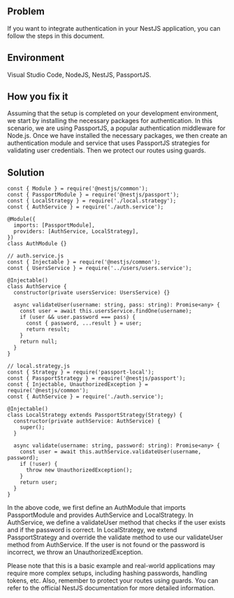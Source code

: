 ## Problem
If you want to integrate authentication in your NestJS application, you can follow the steps in this document.

## Environment
Visual Studio Code, NodeJS, NestJS, PassportJS.

## How you fix it
Assuming that the setup is completed on your development environment, we start by installing the necessary packages for authentication. In this scenario, we are using PassportJS, a popular authentication middleware for Node.js. Once we have installed the necessary packages, we then create an authentication module and service that uses PassportJS strategies for validating user credentials. Then we protect our routes using guards.

## Solution
```
const { Module } = require('@nestjs/common');
const { PassportModule } = require('@nestjs/passport');
const { LocalStrategy } = require('./local.strategy');
const { AuthService } = require('./auth.service');

@Module({
  imports: [PassportModule],
  providers: [AuthService, LocalStrategy],
})
class AuthModule {}

// auth.service.js
const { Injectable } = require('@nestjs/common');
const { UsersService } = require('../users/users.service');

@Injectable()
class AuthService {
  constructor(private usersService: UsersService) {}

  async validateUser(username: string, pass: string): Promise<any> {
    const user = await this.usersService.findOne(username);
    if (user && user.password === pass) {
      const { password, ...result } = user;
      return result;
    }
    return null;
  }
}

// local.strategy.js
const { Strategy } = require('passport-local');
const { PassportStrategy } = require('@nestjs/passport');
const { Injectable, UnauthorizedException } = require('@nestjs/common');
const { AuthService } = require('./auth.service');

@Injectable()
class LocalStrategy extends PassportStrategy(Strategy) {
  constructor(private authService: AuthService) {
    super();
  }

  async validate(username: string, password: string): Promise<any> {
    const user = await this.authService.validateUser(username, password);
    if (!user) {
      throw new UnauthorizedException();
    }
    return user;
  }
}

```

In the above code, we first define an AuthModule that imports PassportModule and provides AuthService and LocalStrategy. In AuthService, we define a validateUser method that checks if the user exists and if the password is correct. In LocalStrategy, we extend PassportStrategy and override the validate method to use our validateUser method from AuthService. If the user is not found or the password is incorrect, we throw an UnauthorizedException.

Please note that this is a basic example and real-world applications may require more complex setups, including hashing passwords, handling tokens, etc. Also, remember to protect your routes using guards. You can refer to the official NestJS documentation for more detailed information.
